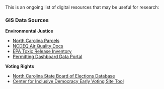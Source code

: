 This is an ongoing list of digital resources that may be useful for research:

### GIS Data Sources
**Environmental Justice**
- [North Carolina Parcels](https://www.nconemap.gov/pages/parcels)
- [NCDEQ Air Quality Docs](https://edocs.deq.nc.gov/AirQuality/?dbid=0&repo=AirQuality)
- [EPA Toxic Release Inventory](https://enviro.epa.gov/triexplorer/release_chem?p_view=ZPCH&trilib=TRIQ1&sort=_VIEW_&sort_fmt=1&state=&city=&spc=&zipcode=28382&zipsrch=yes&chemical=All+chemicals&industry=ALL&year=2020&tab_rpt=1&fld=RELLBY&fld=TSFDSP)
- [Permitting Dashboard Data Portal](https://data.permits.performance.gov/)
  
**Voting Rights**
- [North Carolina State Board of Elections Database](https://dl.ncsbe.gov/)
- [Center for Inclusive Democracy Early Voting Site Tool](https://nc.cidsitingtool.org/county.html?county=183)
